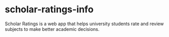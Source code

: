 # scholar-ratings-info
Scholar Ratings is a web app that helps university students rate and review subjects to make better academic decisions.
